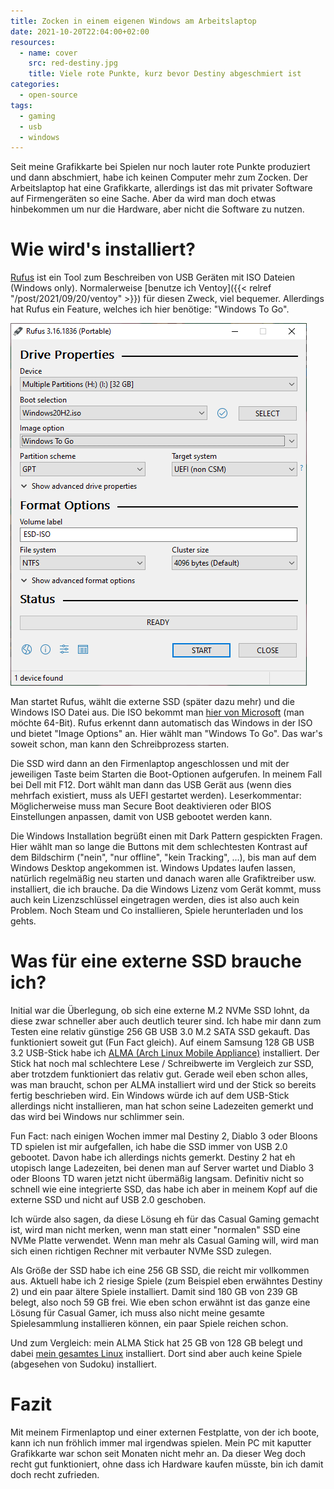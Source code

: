 ```yaml
---
title: Zocken in einem eigenen Windows am Arbeitslaptop
date: 2021-10-20T22:04:00+02:00
resources:
  - name: cover
    src: red-destiny.jpg
    title: Viele rote Punkte, kurz bevor Destiny abgeschmiert ist
categories:
  - open-source
tags:
  - gaming
  - usb
  - windows
---
```

Seit meine Grafikkarte bei Spielen nur noch lauter rote Punkte produziert und dann abschmiert, habe ich keinen Computer mehr zum Zocken.
Der Arbeitslaptop hat eine Grafikkarte, allerdings ist das mit privater Software auf Firmengeräten so eine Sache.
Aber da wird man doch etwas hinbekommen um nur die Hardware, aber nicht die Software zu nutzen.

<!--more-->

# Wie wird's installiert?

[Rufus](https://rufus.ie) ist ein Tool zum Beschreiben von USB Geräten mit ISO Dateien (Windows only).
Normalerweise [benutze ich Ventoy]({{< relref "/post/2021/09/20/ventoy" >}}) für diesen Zweck, viel bequemer.
Allerdings hat Rufus ein Feature, welches ich hier benötige: "Windows To Go".

![Ventoy GUI mit ausgewähltem Windows To Go](rufus.png)

Man startet Rufus, wählt die externe SSD (später dazu mehr) und die Windows ISO Datei aus.
Die ISO bekommt man [hier von Microsoft](https://www.microsoft.com/en-us/software-download/windows10ISO) (man möchte 64-Bit).
Rufus erkennt dann automatisch das Windows in der ISO und bietet "Image Options" an.
Hier wählt man "Windows To Go".
Das war's soweit schon, man kann den Schreibprozess starten.

Die SSD wird dann an den Firmenlaptop angeschlossen und mit der jeweiligen Taste beim Starten die Boot-Optionen aufgerufen.
In meinem Fall bei Dell mit F12.
Dort wählt man dann das USB Gerät aus (wenn dies mehrfach existiert, muss als UEFI gestartet werden).
Leserkommentar: Möglicherweise muss man Secure Boot deaktivieren oder BIOS Einstellungen anpassen, damit von USB gebootet werden kann.

Die Windows Installation begrüßt einen mit Dark Pattern gespickten Fragen.
Hier wählt man so lange die Buttons mit dem schlechtesten Kontrast auf dem Bildschirm ("nein", "nur offline", "kein Tracking", …), bis man auf dem Windows Desktop angekommen ist.
Windows Updates laufen lassen, natürlich regelmäßig neu starten und danach waren alle Grafiktreiber usw. installiert, die ich brauche.
Da die Windows Lizenz vom Gerät kommt, muss auch kein Lizenzschlüssel eingetragen werden, dies ist also auch kein Problem.
Noch Steam und Co installieren, Spiele herunterladen und los gehts.

# Was für eine externe SSD brauche ich?

Initial war die Überlegung, ob sich eine externe M.2 NVMe SSD lohnt, da diese zwar schneller aber auch deutlich teurer sind.
Ich habe mir dann zum Testen eine relativ günstige 256 GB USB 3.0 M.2 SATA SSD gekauft.
Das funktioniert soweit gut (Fun Fact gleich).
Auf einem Samsung 128 GB USB 3.2 USB-Stick habe ich [ALMA (Arch Linux Mobile Appliance)](https://github.com/r-darwish/alma) installiert.
Der Stick hat noch mal schlechtere Lese / Schreibwerte im Vergleich zur SSD, aber trotzdem funktioniert das relativ gut.
Gerade weil eben schon alles, was man braucht, schon per ALMA installiert wird und der Stick so bereits fertig beschrieben wird.
Ein Windows würde ich auf dem USB-Stick allerdings nicht installieren, man hat schon seine Ladezeiten gemerkt und das wird bei Windows nur schlimmer sein.

Fun Fact: nach einigen Wochen immer mal Destiny 2, Diablo 3 oder Bloons TD spielen ist mir aufgefallen, ich habe die SSD immer von USB 2.0 gebootet.
Davon habe ich allerdings nichts gemerkt.
Destiny 2 hat eh utopisch lange Ladezeiten, bei denen man auf Server wartet und Diablo 3 oder Bloons TD waren jetzt nicht übermäßig langsam.
Definitiv nicht so schnell wie eine integrierte SSD, das habe ich aber in meinem Kopf auf die externe SSD und nicht auf USB 2.0 geschoben.

Ich würde also sagen, da diese Lösung eh für das Casual Gaming gemacht ist, wird man nicht merken, wenn man statt einer "normalen" SSD eine NVMe Platte verwendet.
Wenn man mehr als Casual Gaming will, wird man sich einen richtigen Rechner mit verbauter NVMe SSD zulegen.

Als Größe der SSD habe ich eine 256 GB SSD, die reicht mir vollkommen aus.
Aktuell habe ich 2 riesige Spiele (zum Beispiel eben erwähntes Destiny 2) und ein paar ältere Spiele installiert.
Damit sind 180 GB von 239 GB belegt, also noch 59 GB frei.
Wie eben schon erwähnt ist das ganze eine Lösung für Casual Gamer, ich muss also nicht meine gesamte Spielesammlung installieren können, ein paar Spiele reichen schon.

Und zum Vergleich: mein ALMA Stick hat 25 GB von 128 GB belegt und dabei [mein gesamtes Linux](https://github.com/EdJoPaTo/LinuxScripts) installiert.
Dort sind aber auch keine Spiele (abgesehen von Sudoku) installiert.

# Fazit

Mit meinem Firmenlaptop und einer externen Festplatte, von der ich boote, kann ich nun fröhlich immer mal irgendwas spielen.
Mein PC mit kaputter Grafikkarte war schon seit Monaten nicht mehr an.
Da dieser Weg doch recht gut funktioniert, ohne dass ich Hardware kaufen müsste, bin ich damit doch recht zufrieden.
